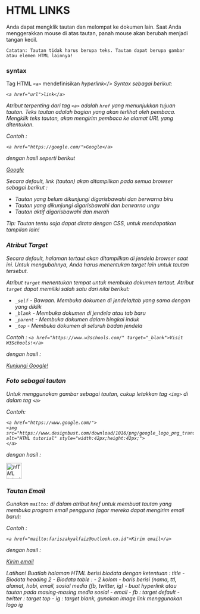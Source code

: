 # HTML LINKS

Anda dapat mengklik tautan dan melompat ke dokumen lain. Saat Anda menggerakkan mouse di atas tautan, panah mouse akan berubah menjadi tangan kecil. 

```Catatan: Tautan tidak harus berupa teks. Tautan dapat berupa gambar atau elemen HTML lainnya!```

### syntax
Tag HTML ```<a>``` mendefinisikan <i>hyperlink</>
<i>Syntax</i> sebagai berikut:
```
<a href="url">link</a>
```
Atribut terpenting dari tag ```<a>``` adalah ```href``` yang menunjukkan tujuan tautan. Teks tautan adalah bagian yang akan terlihat oleh pembaca.
Mengklik teks tautan, akan mengirim pembaca ke alamat URL yang ditentukan.

Contoh :
```
<a href="https://google.com/">Google</a>
```
dengan hasil seperti berikut

<a href="https://google.com/">Google</a>

Secara <i>default</i>, link (tautan) akan ditampilkan pada semua browser sebagai berikut :
- Tautan yang belum dikunjungi digarisbawahi dan berwarna biru
- Tautan yang dikunjungi digarisbawahi dan berwarna ungu
- Tautan aktif digarisbawahi dan merah

Tip: Tautan tentu saja dapat ditata dengan CSS, untuk mendapatkan tampilan lain!

### Atribut Target
Secara default, halaman tertaut akan ditampilkan di jendela browser saat ini. Untuk mengubahnya, Anda harus menentukan target lain untuk tautan tersebut.

Atribut ```target``` menentukan tempat untuk membuka dokumen tertaut. 
Atribut ```target``` dapat memiliki salah satu dari nilai berikut:
- ```_self``` - Bawaan. Membuka dokumen di jendela/tab yang sama dengan yang diklik
- ```_blank``` - Membuka dokumen di jendela atau tab baru
- ```_parent``` - Membuka dokumen dalam bingkai induk
- ```_top``` - Membuka dokumen di seluruh badan jendela

Contoh :
```<a href="https://www.w3schools.com/" target="_blank">Visit W3Schools!</a>```

dengan hasil :

<a href="https://www.google.com/" target="_blank">Kunjungi Google!</a>

### Foto sebagai tautan
Untuk menggunakan gambar sebagai tautan, cukup letakkan tag ```<img>``` di dalam tag ```<a>```

Contoh:
```
<a href="https://www.google.com/">
<img src="https://www.designbust.com/download/1016/png/google_logo_png_transparent512.png" alt="HTML tutorial" style="width:42px;height:42px;">
</a>
```

dengan hasil :

<a href="https://www.google.com/">
<img src="https://www.designbust.com/download/1016/png/google_logo_png_transparent512.png" alt="HTML tutorial" style="width:42px;height:42px;">
</a>

### Tautan Email
Gunakan ```mailto:``` di dalam atribut href untuk membuat tautan yang membuka program email pengguna (agar mereka dapat mengirim email baru):

Contoh :
```
<a href="mailto:fariszakyalfaiz@outlook.co.id">Kirim email</a>
```

dengan hasil :

<a href="mailto:fariszakyalfaiz@outlook.co.id">Kirim email</a>

Latihan!
Buatlah halaman HTML berisi biodata dengan ketentuan :
title - Biodata
heading 2 - Biodata
table :
    - 2 kolom
    - baris berisi (nama, ttl, alamat, hobi, email, sosial media (fb, twitter, ig)
    - buat <i>hyperlink</i> atau tautan pada masing-masing media sosial
        - email
        - fb : target default
        - twitter : target top
        - ig : target blank, gunakan image link menggunakan logo ig
